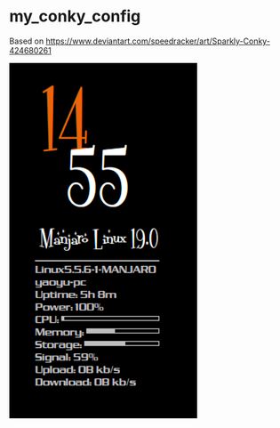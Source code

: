 # my_conky_config
Based on https://www.deviantart.com/speedracker/art/Sparkly-Conky-424680261

![](setup.png)
